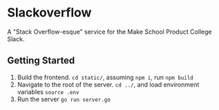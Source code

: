 # Slackoverflow
A "Stack Overflow-esque" service for the Make School Product College Slack.

## Getting Started
1. Build the frontend. `cd static/`, assuming `npm i`, run `npm build`
2. Navigate to the root of the server. `cd ../`, and load environment variables `source .env`
3. Run the server `go run server.go`
